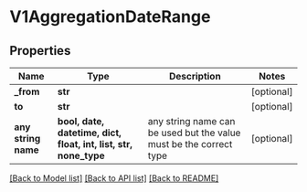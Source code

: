 # V1AggregationDateRange


## Properties
Name | Type | Description | Notes
------------ | ------------- | ------------- | -------------
**_from** | **str** |  | [optional] 
**to** | **str** |  | [optional] 
**any string name** | **bool, date, datetime, dict, float, int, list, str, none_type** | any string name can be used but the value must be the correct type | [optional]

[[Back to Model list]](../README.md#documentation-for-models) [[Back to API list]](../README.md#documentation-for-api-endpoints) [[Back to README]](../README.md)


